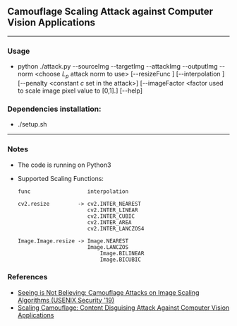 ## Camouflage Scaling Attack against Computer Vision Applications
---
### Usage
* python ./attack.py --sourceImg <source image path>
                     --targetImg <target image path>
		     --attackImg <path to save the attack image>
		     --outputImg <output image path>
                     --norm <choose $L_p$ attack norm to use>
		    [--resizeFunc <resizing function>]
		    [--interpolation <interpolation method>]
		    [--penalty <constant $c$ set in the attack>]
		    [--imageFactor <factor used to scale image pixel value to [0,1].]
		    [--help]

### Dependencies installation:
* ./setup.sh
---

### Notes

* The code is running on Python3
* Supported Scaling Functions:
  
      func                  interpolation
    
      cv2.resize         -> cv2.INTER_NEAREST
                            cv2.INTER_LINEAR
     	                    cv2.INTER_CUBIC
	                        cv2.INTER_AREA
	                        cv2.INTER_LANCZOS4
    
      Image.Image.resize -> Image.NEAREST
                            Image.LANCZOS
    	        	            Image.BILINEAR
    	        	            Image.BICUBIC
### References
* [Seeing is Not Believing: Camouflage Attacks on Image Scaling Algorithms (USENIX Security '19)](https://www.usenix.org/conference/usenixsecurity19/presentation/xiao)
* [Scaling Camouflage: Content Disguising Attack Against Computer Vision Applications](https://ieeexplore.ieee.org/abstract/document/8982037)
